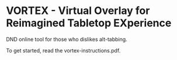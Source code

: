 # VORTEX - Virtual Overlay for Reimagined Tabletop EXperience
DND online tool for those who dislikes alt-tabbing.

To get started, read the vortex-instructions.pdf.
